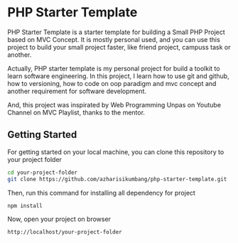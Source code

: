 # PHP Starter Template

PHP Starter Template is a starter template for building a Small PHP Project based on MVC Concept. It is mostly personal used, and you can use this project to build your small project faster, like friend project, campuss task or another.

Actually, PHP starter template is my personal project for build a toolkit to learn software engineering. In this project, I learn how to use git and github, how to versioning, how to code on oop paradigm and mvc concept and another requirement for software development.

And, this project was inspirated by Web Programming Unpas on Youtube Channel on MVC Playlist, thanks to the mentor.

## Getting Started

For getting started on your local machine, you can clone this repository to your project folder

```bash
cd your-project-folder
git clone https://github.com/azharisikumbang/php-starter-template.git
```

Then, run this command for installing all dependency for project

```bash
npm install
```

Now, open your project on browser

```bash
http://localhost/your-project-folder
```
